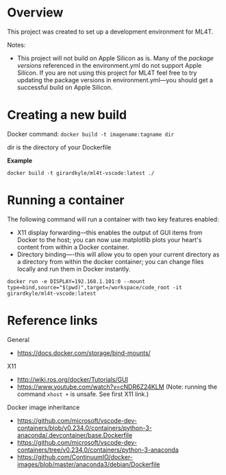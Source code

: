 # Overview
This project was created to set up a development environment for ML4T.

Notes: 
- This project will not build on Apple Silicon as is. Many of the *package versions* referenced in the environment.yml do not support Apple Silicon. If you are not using this project for ML4T feel free to try updating the package versions in environment.yml—you should get a successful build on Apple Silicon. 

# Creating a new build
Docker command:
```docker build -t imagename:tagname dir``` <br>

dir is the directory of your Dockerfile


**Example**
```
docker build -t girardkyle/ml4t-vscode:latest ./   
```

# Running a container
The following command will run a container with two key features enabled:
- X11 display forwarding-–this enables the output of GUI items from Docker to the host; you can now use matplotlib plots your heart's content from within a Docker container.
- Directory binding—-this will allow you to open your current directory as a directory from within the docker container; you can change files locally and run them in Docker instantly. 

```
docker run -e DISPLAY=192.168.1.101:0 --mount type=bind,source="$(pwd)",target=/workspace/code_root -it girardkyle/ml4t-vscode:latest
```

<!-- TODO add notes about setting up X11 on MAC  -->


# Reference links
General
- https://docs.docker.com/storage/bind-mounts/

X11 
- http://wiki.ros.org/docker/Tutorials/GUI
- https://www.youtube.com/watch?v=cNDR6Z24KLM (Note: running the command `xhost +` is unsafe. See first X11 link.)
  
Docker image inheritance  
- https://github.com/microsoft/vscode-dev-containers/blob/v0.234.0/containers/python-3-anaconda/.devcontainer/base.Dockerfile
- https://github.com/microsoft/vscode-dev-containers/tree/v0.234.0/containers/python-3-anaconda
- https://github.com/ContinuumIO/docker-images/blob/master/anaconda3/debian/Dockerfile
